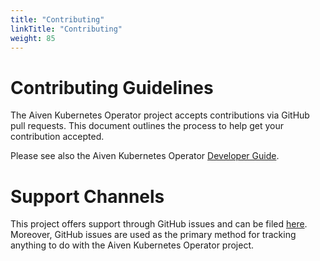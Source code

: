 ```yaml
---
title: "Contributing"
linkTitle: "Contributing"
weight: 85
---
```


# Contributing Guidelines
The Aiven Kubernetes Operator project accepts contributions via GitHub pull requests. This document outlines the process to help get your contribution accepted.

Please see also the Aiven Kubernetes Operator [Developer Guide](./developer-guide).

# Support Channels
This project offers support through GitHub issues and can be filed [here](https://github.com/aiven/aiven-kubernetes-operator/issues). Moreover, GitHub issues are used as the primary method for tracking anything to do with the Aiven Kubernetes Operator project.
